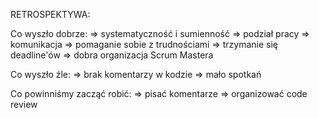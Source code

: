 RETROSPEKTYWA:

Co wyszło dobrze:
=> systematyczność i sumienność
=> podział pracy
=> komunikacja
=> pomaganie sobie z trudnościami
=> trzymanie się deadline'ów
=> dobra organizacja Scrum Mastera

Co wyszło źle:
=> brak komentarzy w kodzie
=> mało spotkań

Co powinniśmy zacząć robić:
=> pisać komentarze
=> organizować code review 
